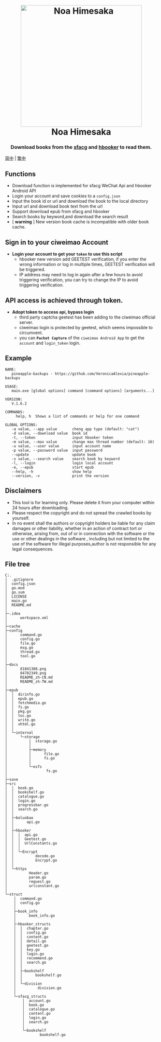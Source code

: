 <h1 align="center">
  <img src="./docs/81841388.png" width="400" height='' alt="Noa Himesaka">
  <br>Noa Himesaka<br>  
</h1>
<h3 align="center">
    Download books from the <a href="https://book.sfacg.com/">sfacg</a> and 
    <a href="https://app.hbooker.com/">hbooker</a> to read them. 

</h3> 

[简中](./docs/README_zh-CN.md) | [繁中](./docs/README_zh-TW.md)

## **Functions**

- Download function is implemented for sfacg WeChat Api and hbooker Android API
- Login your account and save cookies to a ```config.json```
- Input the book id or url and download the book to the local directory
- Input url and download book text from the url
- Support download epub from sfacg and hbooker
- Search books by keyword,and download the search result
- [ **warning** ] New version book cache is incompatible with older book cache.

## Sign in to your ciweimao Account 
- **Login your account to get your `token` to use this script**
  - hbooker new version add GEETEST verification, if you enter the wrong information or log in multiple times, GEETEST verification will be triggered.
  - IP address may need to log in again after a few hours to avoid triggering verification, you can try to change the IP to avoid triggering verification.


## API access is achieved through token.
- **Adopt token to access api, bypass login**
  - third party captcha geetest has been adding to the ciweimao official server.
  - ciweimao login is protected by geetest, which seems impossible to circumvent.
  - you can **`Packet Capture`** of the `ciweimao Android App` to get the `account` and `login_token` login.


## **Example**

```
NAME:
   pineapple-backups - https://github.com/VeronicaAlexia/pineapple-backups

USAGE:
   main.exe [global options] command [command options] [arguments...]

VERSION:
   V.1.6.2

COMMANDS:
     help, h  Shows a list of commands or help for one command

GLOBAL OPTIONS:
   -a value, --app value       cheng app type (default: "cat")
   -d value, --download value  book id
   -t, --token                 input hbooker token
   -m value, --max value       change max thread number (default: 16)
   -u value, --user value      input account name
   -p value, --password value  input password
   --update                    update book
   -s value, --search value    search book by keyword
   -l, --login                 login local account
   -e, --epub                  start epub
   --help, -h                  show help
   --version, -v               print the version

```

## **Disclaimers**

- This tool is for learning only. Please delete it from your computer within 24 hours after downloading.
- Please respect the copyright and do not spread the crawled books by yourself.
- In no event shall the authors or copyright holders be liable for any claim damages or other liability, whether in an
  action of contract tort or otherwise, arising from, out of or in connection with the software or the use or other
  dealings in the software , including but not limited to the use of the software for illegal purposes,author is not
  responsible for any legal consequences.

## **File tree**

``` 
C:.
│  .gitignore
│  config.json
│  go.mod
│  go.sum
│  LICENSE
│  main.go
│  README.md
│  
├─.idea
│      workspace.xml
│
├─cache
├─config
│      command.go
│      config.go
│      file.go
│      msg.go
│      thread.go
│      tool.go
│ 
├─docs
│      81841388.png
│      84782349.png
│      README_zh-CN.md
│      README_zh-TW.md
│
├─epub
│  │  dirinfo.go
│  │  epub.go
│  │  fetchmedia.go
│  │  fs.go
│  │  pkg.go
│  │  toc.go
│  │  write.go
│  │  xhtml.go
│  │
│  └─internal
│      └─storage
│          │  storage.go
│          │
│          ├─memory
│          │      file.go
│          │      fs.go
│          │
│          └─osfs
│                  fs.go
│
├─save
├─src
│  │  book.go
│  │  bookshelf.go
│  │  catalogue.go
│  │  login.go
│  │  progressbar.go
│  │  search.go
│  │
│  ├─boluobao
│  │      api.go
│  │
│  ├─hbooker
│  │  │  api.go
│  │  │  Geetest.go
│  │  │  UrlConstants.go
│  │  │
│  │  └─Encrypt
│  │          decode.go
│  │          Encrypt.go
│  │
│  └─https
│          Header.go
│          param.go
│          request.go
│          urlconstant.go
│
└─struct
    │  command.go
    │  config.go
    │
    ├─book_info
    │      book_info.go
    │
    ├─hbooker_structs
    │  │  chapter.go
    │  │  config.go
    │  │  content.go
    │  │  detail.go
    │  │  geetest.go
    │  │  key.go
    │  │  login.go
    │  │  recommend.go
    │  │  search.go
    │  │
    │  ├─bookshelf
    │  │      bookshelf.go
    │  │
    │  └─division
    │          division.go
    │
    └─sfacg_structs
        │  account.go
        │  book.go
        │  catalogue.go
        │  content.go
        │  login.go
        │  search.go
        │
        └─bookshelf
                bookshelf.go

```